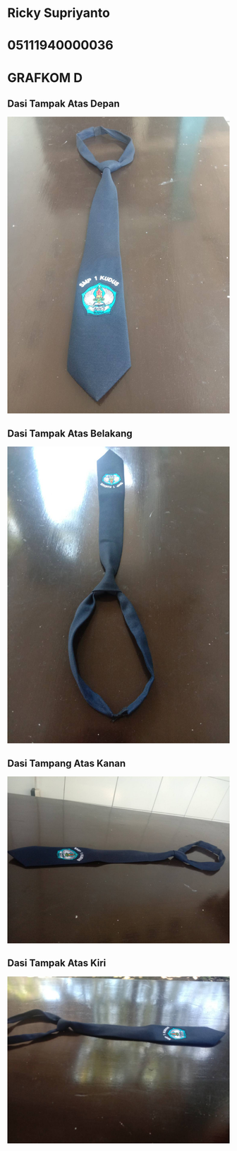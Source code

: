 # Ricky Supriyanto
# 05111940000036
# GRAFKOM D


## Dasi Tampak Atas Depan
![](img/Dasi_Atas_Depan.JPG)

## Dasi Tampak Atas Belakang
![](img/Dasi_Atas_Belakang.JPG)

## Dasi Tampang Atas Kanan
![](img/Dasi_Atas_Kanan.JPG)

## Dasi Tampak Atas Kiri
![](img/Dasi_Atas_Kiri.JPG)